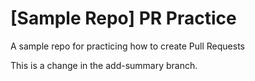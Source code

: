 # [Sample Repo] PR Practice
A sample repo for practicing how to create Pull Requests

This is a change in the add-summary branch.